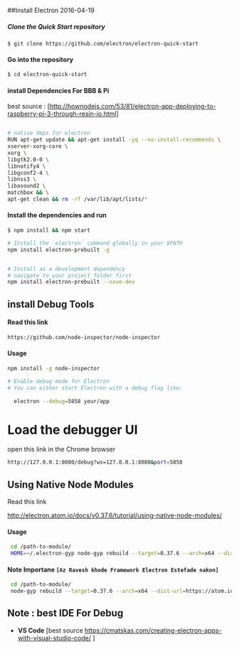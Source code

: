 ##Install Electron 2016-04-19

##### Clone the Quick Start repository
```bashe
$ git clone https://github.com/electron/electron-quick-start
```
#### Go into the repository
```bash
$ cd electron-quick-start
```
#### install Dependencies For BBB & Pi 
best source : [http://hownodejs.com/53/81/electron-app-deploying-to-raspberry-pi-3-through-resin-io.html]
```bash

# native deps for electron
RUN apt-get update && apt-get install -yq --no-install-recommends \
xserver-xorg-core \
xorg \
libgtk2.0-0 \
libnotify4 \
libgconf2-4 \
libnss3 \
libasound2 \
matchbox && \
apt-get clean && rm -rf /var/lib/apt/lists/*

```
#### Install the dependencies and run
```bash
$ npm install && npm start

# Install the `electron` command globally in your $PATH
npm install electron-prebuilt -g


# Install as a development dependency
# navigate to your project folder first
npm install electron-prebuilt --save-dev 

```

## install Debug Tools 
#### Read this link
```bash
https://github.com/node-inspector/node-inspector
```
#### Usage 
```bash
npm install -g node-inspector

# Enable debug mode for Electron
# You can either start Electron with a debug flag like:
  
  electron --debug=5858 your/app
 ```
# Load the debugger UI
  open this link in the Chrome browser
```bash
http://127.0.0.1:8080/debug?ws=127.0.0.1:8080&port=5858 
```
## Using Native Node Modules
Read this link 

<http://electron.atom.io/docs/v0.37.6/tutorial/using-native-node-modules/>

#### Usage 
```bash 
 cd /path-to-module/
 HOME=~/.electron-gyp node-gyp rebuild --target=0.37.6 --arch=x64 --dist-url=https://atom.io/download/atom-shell
```
#### Note Importane `[Az Ravesh khode Framework Electron Estefade nakon]`
```bash
 cd /path-to-module/
 node-gyp rebuild --target=0.37.6 --arch=x64 --dist-url=https://atom.io/download/atom-shell
```
## Note : best IDE For Debug 
* <b>VS Code</b> [best source <https://cmatskas.com/creating-electron-apps-with-visual-studio-code/> ]

